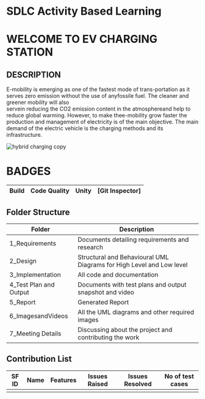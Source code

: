 # SDLC Activity Based Learning

# WELCOME TO EV CHARGING STATION
## DESCRIPTION
E-mobility is emerging as one of the fastest mode of trans-portation as it serves zero emission without the use of anyfossile fuel. The cleaner and greener mobility will also     
servein reducing the CO2 emission content in the atmosphereand help to reduce global warming. However, to make thee-mobility grow faster the production and management of 
electricity is of the main objective. The main demand of the electric vehicle is the charging methods and its infrastructure.

![hybrid charging copy](https://user-images.githubusercontent.com/86198474/130393083-db78d56a-a982-466e-be5f-82a5682b34d9.jpg)

# BADGES

Build | Code Quality | Unity |            [Git Inspector]              |
-----------------|-----------------|-----------------|-----------------|

## Folder Structure
| Folder  | Description  |
|--- |--- |
| 1_Requirements | Documents detailing requirements and research |
| 2_Design | Structural and Behavioural UML Diagrams for High Level and Low level |
| 3_Implementation | All code and documentation |
| 4_Test Plan and Output | Documents with test plans and output snapshot and video|
| 5_Report | Generated Report |
| 6_ImagesandVideos | All the UML diagrams and other required images |
| 7_Meeting Details | Discussing about the project and contributing the work |

## Contribution List
| SF ID  | Name          | Features                       | Issues Raised |  Issues Resolved| No of test cases  |
|---     |---            |---                             |---------------|----------------|------------------- |
|        |               |                                |               |                |                    |
